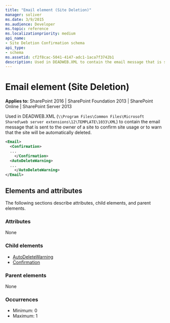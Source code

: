 ```yaml
---
title: "Email element (Site Deletion)"
manager: soliver
ms.date: 3/9/2015
ms.audience: Developer
ms.topic: reference
ms.localizationpriority: medium
api_name:
- Site Deletion Confirmation schema
api_type:
- schema
ms.assetid: cf2f8cac-5041-4147-adc1-1aca7f3742b1
description: Used in DEADWEB.XML to contain the email message that is sent to the owner of a site to confirm site usage or to warn that the site will be automatically deleted.
---
```


# Email element (Site Deletion)

**Applies to:** SharePoint 2016 | SharePoint Foundation 2013 | SharePoint Online | SharePoint Server 2013

Used in DEADWEB.XML (`\\Program Files\Common Files\Microsoft Shared\web server extensions\12\TEMPLATE\1033\XML`) to contain the email message that is sent to the owner of a site to confirm site usage or to warn that the site will be automatically deleted.

```XML
<Email>
  <Confirmation>
  ...
    </Confirmation>
  <AutoDeleteWarning>
  ...
    </AutoDeleteWarning>
</Email>
```

## Elements and attributes

The following sections describe attributes, child elements, and parent elements.

### Attributes

None

### Child elements

- [AutoDeleteWarning](autodeletewarning-element-site-deletion.md)
- [Confirmation](confirmation-element-site-deletion.md)

### Parent elements

None

### Occurrences

- Minimum: 0
- Maximum: 1

<br/>
